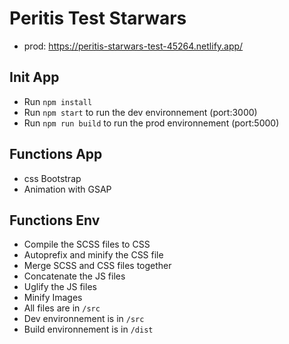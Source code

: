 #  Peritis Test Starwars

* prod:  https://peritis-starwars-test-45264.netlify.app/

## Init App

* Run `npm install`
* Run `npm start` to run the dev environnement (port:3000)
* Run `npm run build` to run the prod environnement (port:5000)

## Functions App

* css Bootstrap
* Animation with GSAP

## Functions Env

* Compile the SCSS files to CSS
* Autoprefix and minify the CSS file
* Merge SCSS and CSS files together
* Concatenate the JS files
* Uglify the JS files
* Minify Images
* All files are in `/src`
* Dev environnement is in `/src`
* Build environnement is in `/dist`